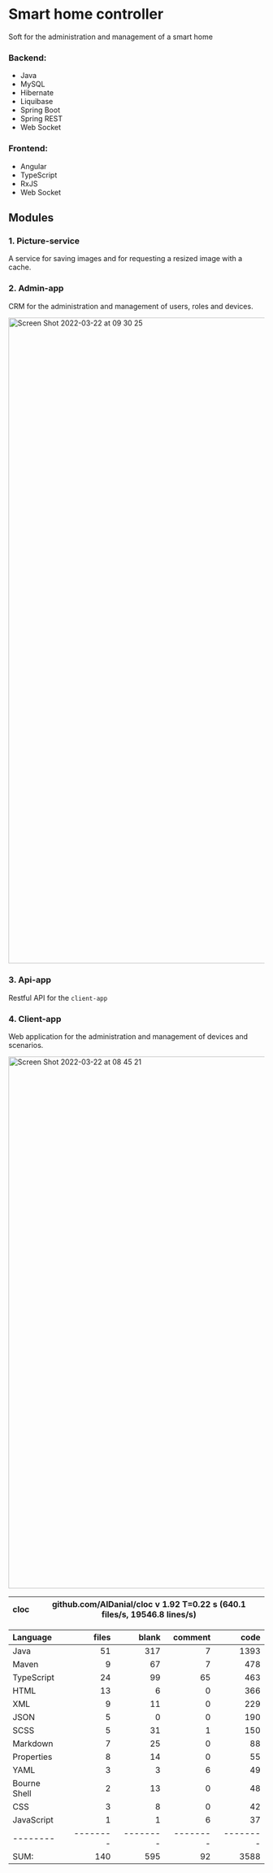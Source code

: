 # Smart home controller
Soft for the administration and management of a smart home

### Backend:
- Java
- MySQL
- Hibernate
- Liquibase
- Spring Boot
- Spring REST
- Web Socket

### Frontend:
- Angular
- TypeScript
- RxJS
- Web Socket

## Modules
### 1. Picture-service
A service for saving images and for requesting a resized image with a cache.

### 2. Admin-app
CRM for the administration and management of users, roles and devices.

<img width="1270" alt="Screen Shot 2022-03-22 at 09 30 25" src="https://user-images.githubusercontent.com/38041284/159421360-8f993e36-1305-4895-a764-db32ee4a5178.png">

### 3. Api-app
Restful API for the `client-app`

### 4. Client-app
Web application for the administration and management of devices and scenarios.

<img width="1046" alt="Screen Shot 2022-03-22 at 08 45 21" src="https://user-images.githubusercontent.com/38041284/159416729-841cbd4a-a99e-4a2c-a35a-ecaf56f3e2aa.png">

cloc|github.com/AlDanial/cloc v 1.92  T=0.22 s (640.1 files/s, 19546.8 lines/s)
--- | ---

Language|files|blank|comment|code
:-------|-------:|-------:|-------:|-------:
Java|51|317|7|1393
Maven|9|67|7|478
TypeScript|24|99|65|463
HTML|13|6|0|366
XML|9|11|0|229
JSON|5|0|0|190
SCSS|5|31|1|150
Markdown|7|25|0|88
Properties|8|14|0|55
YAML|3|3|6|49
Bourne Shell|2|13|0|48
CSS|3|8|0|42
JavaScript|1|1|6|37
--------|--------|--------|--------|--------
SUM:|140|595|92|3588
